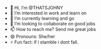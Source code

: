 - 👋 Hi, I’m @THATSJOHNY
- 👀 I’m interested in work and learn on
- 🌱 I’m currently learning and go
- 💞️ I’m looking to collaborate on good jobs
- 📫 How to reach me? Send me great jobs
- 😄 Pronouns: She/her
- ⚡ Fun fact: if i stamble i dont fall.

<!---
THATSJOHNY/THATSJOHNY is a ✨ special ✨ repository because its `README.md` (this file) appears on your GitHub profile.
You can click the Preview link to take a look at your changes.
--->
